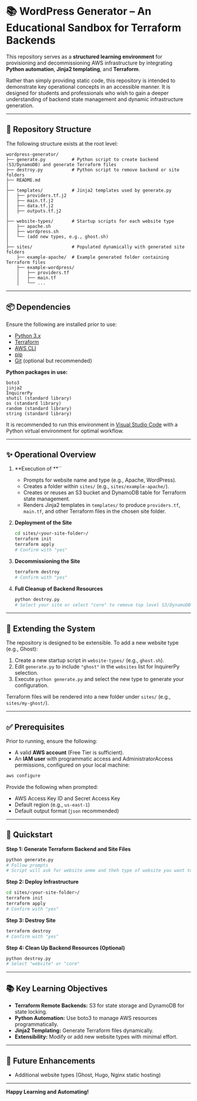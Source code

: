# 📚 WordPress Generator – An Educational Sandbox for Terraform Backends

This repository serves as a **structured learning environment** for provisioning and decommissioning AWS infrastructure by integrating **Python automation**, **Jinja2 templating**, and **Terraform**.

Rather than simply providing static code, this repository is intended to demonstrate key operational concepts in an accessible manner. It is designed for students and professionals who wish to gain a deeper understanding of backend state management and dynamic infrastructure generation.

---

## 🌋 Repository Structure

The following structure exists at the root level:

```
wordpress-generator/
├── generate.py          # Python script to create backend (S3/DynamoDB) and generate Terraform files
├── destroy.py           # Python script to remove backend or site folders
├── README.md
│
├── templates/           # Jinja2 templates used by generate.py
│   ├── providers.tf.j2
│   ├── main.tf.j2
│   ├── data.tf.j2
│   ├── outputs.tf.j2
│
├── website-types/       # Startup scripts for each website type
│   ├── apache.sh
│   ├── wordpress.sh
│   └── (add new types, e.g., ghost.sh)
│
├── sites/               # Populated dynamically with generated site folders
    ├── example-apache/  # Example generated folder containing Terraform files
    ├── example-wordpress/
    │   ├── providers.tf
    │   ├── main.tf
    │   └── ...
```

---

## 📦 Dependencies

Ensure the following are installed prior to use:

- [Python 3.x](https://www.python.org/downloads/)
- [Terraform](https://developer.hashicorp.com/terraform/install)
- [AWS CLI](https://docs.aws.amazon.com/cli/latest/userguide/install-cliv2.html)
- [pip](https://pip.pypa.io/en/stable/installation/)
- [Git](https://git-scm.com/) (optional but recommended)

**Python packages in use:**

```
boto3
jinja2
InquirerPy
shutil (standard library)
os (standard library)
random (standard library)
string (standard library)
```

It is recommended to run this environment in [Visual Studio Code](https://code.visualstudio.com/) with a Python virtual environment for optimal workflow.

---

## ✨ Operational Overview

1. **Execution of **``

   - Prompts for website name and type (e.g., Apache, WordPress).
   - Creates a folder within `sites/` (e.g., `sites/example-apache/`).
   - Creates or reuses an S3 bucket and DynamoDB table for Terraform state management.
   - Renders Jinja2 templates in `templates/` to produce `providers.tf`, `main.tf`, and other Terraform files in the chosen site folder.

2. **Deployment of the Site**

   ```bash
   cd sites/<your-site-folder>/
   terraform init
   terraform apply
   # Confirm with "yes"
   ```

3. **Decommissioning the Site**

   ```bash
   terraform destroy
   # Confirm with "yes"
   ```

4. **Full Cleanup of Backend Resources**

   ```bash
   python destroy.py
   # Select your site or select "core" to remove top level S3/DynamoDB backend resources
   ```

---

## 🔧 Extending the System

The repository is designed to be extensible. To add a new website type (e.g., Ghost):

1. Create a new startup script in `website-types/` (e.g., `ghost.sh`).
2. Edit `generate.py` to include `"ghost"` in the `websites` list for InquirerPy selection.
3. Execute `python generate.py` and select the new type to generate your configuration.

Terraform files will be rendered into a new folder under `sites/` (e.g., `sites/my-ghost/`).

---

## ✅ Prerequisites

Prior to running, ensure the following:

- A valid **AWS account** (Free Tier is sufficient).
- An **IAM user** with programmatic access and AdministratorAccess permissions, configured on your local machine:

```bash
aws configure
```

Provide the following when prompted:

- AWS Access Key ID and Secret Access Key
- Default region (e.g., `us-east-1`)
- Default output format (`json` recommended)

---

## 🚀 Quickstart

**Step 1: Generate Terraform Backend and Site Files**

```bash
python generate.py
# Follow prompts
# Script will ask for website anme and theh type of website you want to build, and the region to build the webste resources in.
```

**Step 2: Deploy Infrastructure**

```bash
cd sites/<your-site-folder>/
terraform init
terraform apply
# Confirm with "yes"
```

**Step 3: Destroy Site**

```bash
terraform destroy
# Confirm with "yes"
```

**Step 4: Clean Up Backend Resources (Optional)**

```bash
python destroy.py
# Select "website" or "core"
```

---

## 📚 Key Learning Objectives

- **Terraform Remote Backends:** S3 for state storage and DynamoDB for state locking.
- **Python Automation:** Use boto3 to manage AWS resources programmatically.
- **Jinja2 Templating:** Generate Terraform files dynamically.
- **Extensibility:** Modify or add new website types with minimal effort.

---

## 🌱 Future Enhancements

- Additional website types (Ghost, Hugo, Nginx static hosting)

---

**Happy Learning and Automating!**

